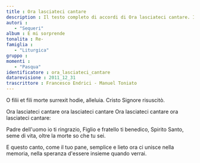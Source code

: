 ```yaml
--- 
title : Ora lasciateci cantare
description : Il testo completo di accordi di Ora lasciateci cantare. Inseriscila nel tuo canzoniere!
autori : 
   - "Sequeri"
album : E mi sorprende
tonalita : Re-
famiglia : 
   - "Liturgica"
gruppo : 
momenti : 
   - "Pasqua"
identificatore : ora_lasciateci_cantare
datarevisione : 2011_12_31
trascrittore : Francesco Endrici - Manuel Toniato
--- 
```




O filii et fili
morte surrexit hodie, alleluia.
Cristo Signore risuscitò.


Ora lasciateci cantare 
ora lasciateci cantare 
Ora lasciateci cantare 
ora lasciateci cantare: 


Padre dell'uomo io ti ringrazio,
Figlio e fratello ti benedico,
Spirito Santo, seme di vita,
oltre la morte so che tu sei.


E questo canto, come il tuo pane,
semplice e lieto ora ci unisce
nella memoria, nella speranza
d'essere insieme quando verrai.


